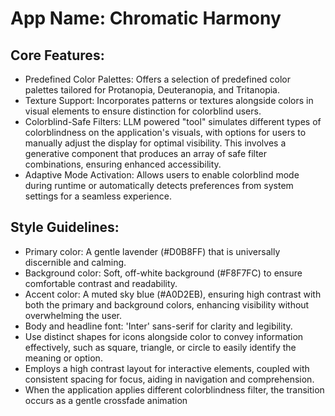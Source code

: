 # **App Name**: Chromatic Harmony

## Core Features:

- Predefined Color Palettes: Offers a selection of predefined color palettes tailored for Protanopia, Deuteranopia, and Tritanopia.
- Texture Support: Incorporates patterns or textures alongside colors in visual elements to ensure distinction for colorblind users.
- Colorblind-Safe Filters: LLM powered "tool" simulates different types of colorblindness on the application's visuals, with options for users to manually adjust the display for optimal visibility. This involves a generative component that produces an array of safe filter combinations, ensuring enhanced accessibility.
- Adaptive Mode Activation: Allows users to enable colorblind mode during runtime or automatically detects preferences from system settings for a seamless experience.

## Style Guidelines:

- Primary color: A gentle lavender (#D0B8FF) that is universally discernible and calming.
- Background color: Soft, off-white background (#F8F7FC) to ensure comfortable contrast and readability.
- Accent color: A muted sky blue (#A0D2EB), ensuring high contrast with both the primary and background colors, enhancing visibility without overwhelming the user.
- Body and headline font: 'Inter' sans-serif for clarity and legibility.
- Use distinct shapes for icons alongside color to convey information effectively, such as square, triangle, or circle to easily identify the meaning or option.
- Employs a high contrast layout for interactive elements, coupled with consistent spacing for focus, aiding in navigation and comprehension.
- When the application applies different colorblindness filter, the transition occurs as a gentle crossfade animation